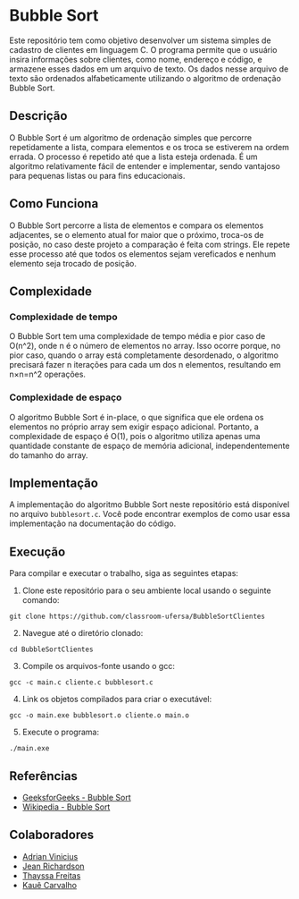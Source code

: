 # Bubble Sort
Este repositório tem como objetivo desenvolver um sistema simples de cadastro de clientes em linguagem C. O programa permite que o usuário insira informações sobre clientes, como nome, endereço e código, e armazene esses dados em um arquivo de texto. Os dados nesse arquivo de texto são ordenados alfabeticamente utilizando o algoritmo de ordenação Bubble Sort.

## Descrição
O Bubble Sort é um algoritmo de ordenação simples que percorre repetidamente a lista, compara elementos e os troca se estiverem na ordem errada. O processo é repetido até que a lista esteja ordenada. É um algoritmo relativamente fácil de entender e implementar, sendo vantajoso para pequenas listas ou para fins educacionais. 

## Como Funciona
O Bubble Sort percorre a lista de elementos e compara os elementos adjacentes, se o elemento atual for maior que o próximo, troca-os de posição, no caso deste projeto a comparação é feita com strings. Ele repete esse processo até que todos os elementos sejam vereficados e nenhum elemento seja trocado de posição.

## Complexidade

### Complexidade de tempo 
O Bubble Sort tem uma complexidade de tempo média e pior caso de O(n^2), onde n é o número de elementos no array. Isso ocorre porque, no pior caso, quando o array está completamente desordenado, o algoritmo precisará fazer n iterações para cada um dos n elementos, resultando em n×n=n^2 operações.

### Complexidade de espaço
O algoritmo Bubble Sort é in-place, o que significa que ele ordena os elementos no próprio array sem exigir espaço adicional. Portanto, a complexidade de espaço é O(1), pois o algoritmo utiliza apenas uma quantidade constante de espaço de memória adicional, independentemente do tamanho do array.

## Implementação
A implementação do algoritmo Bubble Sort neste repositório está disponível no arquivo `bubblesort.c`. Você pode encontrar exemplos de como usar essa implementação na documentação do código.

## Execução
Para compilar e executar o trabalho, siga as seguintes etapas:
1. Clone este repositório para o seu ambiente local usando o seguinte comando:
```
git clone https://github.com/classroom-ufersa/BubbleSortClientes
```

2. Navegue até o diretório clonado:
```
cd BubbleSortClientes
```

3. Compile os arquivos-fonte usando o gcc:
```
gcc -c main.c cliente.c bubblesort.c
```

4. Link os objetos compilados para criar o executável:
```
gcc -o main.exe bubblesort.o cliente.o main.o
```

5. Execute o programa:
```
./main.exe
```

## Referências
- [GeeksforGeeks - Bubble Sort](https://www.geeksforgeeks.org/bubble-sort/)
- [Wikipedia - Bubble Sort](https://pt.wikipedia.org/wiki/Bubble_sort)

## Colaboradores
- [Adrian Vinicius](https://github.com/adrianviniciuscs)
- [Jean Richardson](https://github.com/Jean-Richardson)
- [Thayssa Freitas](https://github.com/Thayssz)
- [Kauê Carvalho](https://github.com/KaueCarvalho11)